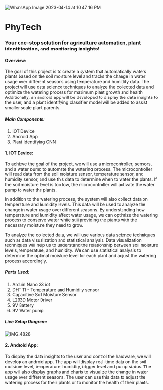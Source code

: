 ![WhatsApp Image 2023-04-14 at 10 47 16 PM](https://user-images.githubusercontent.com/75690804/232215711-ead46f57-e4ad-4eb3-9e20-995c3891f284.jpeg)


# PhyTech
### Your one-stop solution for agriculture automation, plant identification, and monitoring insights!

#### Overview:
The goal of this project is to create a system that automatically waters plants based on the soil moisture level and tracks the change in water usage over different seasons using temperature and humidity data. The project will use data science techniques to analyze the collected data and optimize the watering process for maximum plant growth and health. Additionally, an android app will be developed to display the data insights to the user, and a plant identifying classifier model will be added to assist smaller scale plant parents.
##### Main Components:
1. IOT Device
2. Android App
3. Plant Identifying CNN

#### 1. IOT Device:
To achieve the goal of the project, we will use a microcontroller, sensors, and a water pump to automate the watering process. The microcontroller will read data from the soil moisture sensor, temperature sensor, and humidity sensor, and use this data to determine when to water the plants. If the soil moisture level is too low, the microcontroller will activate the water pump to water the plants.
 
In addition to the watering process, the system will also collect data on temperature and humidity levels. This data will be used to analyze the change in water usage over different seasons. By understanding how temperature and humidity affect water usage, we can optimize the watering process to conserve water while still providing the plants with the necessary moisture they need to grow.
 
To analyze the collected data, we will use various data science techniques such as data visualization and statistical analysis. Data visualization techniques will help us to understand the relationship between soil moisture levels, temperature, and humidity. We can use statistical analysis to determine the optimal moisture level for each plant and adjust the watering process accordingly.

##### Parts Used:
1. Arduin Nano 33 iot
2. DHT 11 - Temperature and Humidity sensor
3. Capacitive Soil Moisture Sensor
4. L293D Motor Driver
5. 9V Battery
6. 9V Water pump

##### Live Setup Diagram:
![IMG_4828](https://user-images.githubusercontent.com/75690804/232213147-29679003-757f-4f5f-a691-b64d71db6ac2.jpeg)

#### 2. Android App:
To display the data insights to the user and control the hardware, we will develop an android app. The app will display real-time data on the soil moisture level, temperature, humidity, trigger level and pump status. The app will also display graphs and charts to visualize the change in water usage over different seasons. The user can use this data to adjust the watering process for their plants or to monitor the health of their plants.
